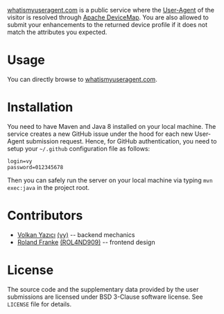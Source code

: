 [whatismyuseragent.com](http://whatismyuseragent.com/) is a public service
where the [User-Agent](http://en.wikipedia.org/wiki/User_agent) of the
visitor is resolved through [Apache DeviceMap](http://devicemap.apache.org/).
You are also allowed to submit your enhancements to the returned device
profile if it does not match the attributes you expected.

Usage
=====

You can directly browse to [whatismyuseragent.com](http://whatismyuseragent.com/).

Installation
============

You need to have Maven and Java 8 installed on your local machine. The
service creates a new GitHub issue under the hood for each new User-Agent
submission request. Hence, for GitHub authentication, you need to setup your
`~/.github` configuration file as follows:

    login=vy
    password=012345678

Then you can safely run the server on your local machine via typing
`mvn exec:java` in the project root.

Contributors
============

- [Volkan Yazıcı](volkan.yazici@gmail.com) [(vy)](https://github.com/vy) -- backend mechanics
- [Roland Franke](mail@rolandfranke.nl) [(ROL4ND909)](https://github.com/ROL4ND909) -- frontend design

License
=======

The source code and the supplementary data provided by the user submissions
are licensed under BSD 3-Clause software license. See `LICENSE` file for
details.
